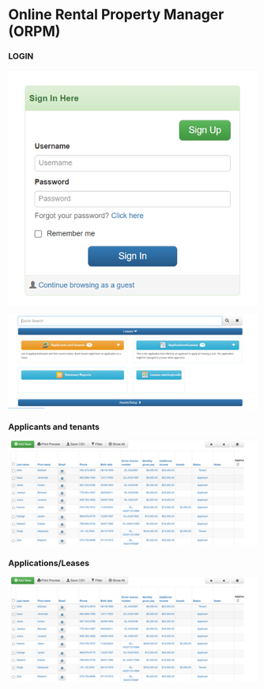 # Online Rental Property Manager (ORPM)

### LOGIN

![image](1.jpg.png)

![image](2.jpg.png)
### Applicants and tenants
![image](3.jpg.png)
### Applications/Leases
![image](3.jpg.png)
